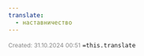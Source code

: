 ```yaml
---
translate:
  - наставничество
---
```

<span style="font-size:12px; color:#888888;">Created: 31.10.2024 00:51</span>
 `=this.translate`